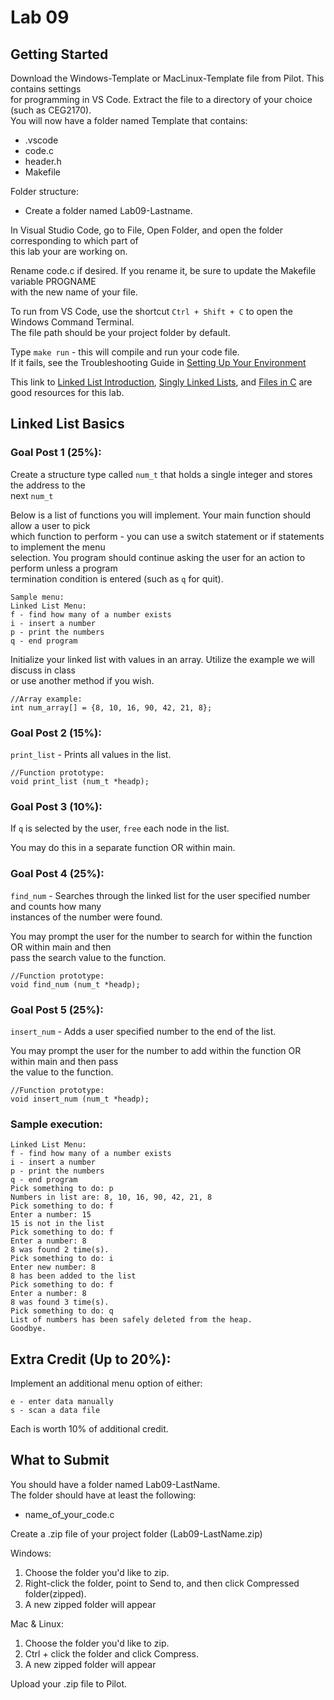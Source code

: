 # Lab 09

## Getting Started

Download the Windows-Template or MacLinux-Template file from Pilot.  This contains settings  
for programming in VS Code.  Extract the file to a directory of your choice (such as CEG2170).  
You will now have a folder named Template that contains:
* .vscode
* code.c
* header.h
* Makefile

Folder structure:
* Create a folder named Lab09-Lastname.

In Visual Studio Code, go to File, Open Folder, and open the folder corresponding to which part of  
this lab your are working on.

Rename code.c if desired.  If you rename it, be sure to update the Makefile variable PROGNAME  
with the new name of your file.

To run from VS Code, use the shortcut `Ctrl + Shift + C` to open the Windows Command Terminal.  
The file path should be your project folder by default.

Type `make run` - this will compile and run your code file.  
If it fails, see the Troubleshooting Guide in [Setting Up Your Environment](https://github.com/pattonsgirl/Spring2020-CEG2170)

This link to [Linked List Introduction](https://www.geeksforgeeks.org/linked-list-set-1-introduction/), [Singly Linked Lists](https://www.hackerearth.com/practice/data-structures/linked-list/singly-linked-list/tutorial/), and [Files in C](https://www.geeksforgeeks.org/basics-file-handling-c/) are good resources for this lab.

## Linked List Basics
  

### Goal Post 1 (25%):
Create a structure type called `num_t` that holds a single integer and stores the address to the  
next `num_t`  

Below is a list of functions you will implement.  Your main function should allow a user to pick  
which function to perform - you can use a switch statement or if statements to implement the menu  
selection.  You program should continue asking the user for an action to perform unless a program  
termination condition is entered (such as `q` for quit).
```
Sample menu:
Linked List Menu:  
f - find how many of a number exists
i - insert a number
p - print the numbers
q - end program
```
Initialize your linked list with values in an array.  Utilize the example we will discuss in class  
or use another method if you wish.
```
//Array example:
int num_array[] = {8, 10, 16, 90, 42, 21, 8};
```

### Goal Post 2 (15%):
`print_list` - Prints all values in the list.
```
//Function prototype:
void print_list (num_t *headp);
```

### Goal Post 3 (10%):
If `q` is selected by the user, `free` each node in the list.  

You may do this in a separate function OR within main.

### Goal Post 4 (25%):
`find_num` - Searches through the linked list for the user specified number and counts how many  
instances of the number were found.

You may prompt the user for the number to search for within the function OR within main and then  
pass the search value to the function.
```
//Function prototype:
void find_num (num_t *headp);
```

### Goal Post 5 (25%):
`insert_num` - Adds a user specified number to the end of the list.

You may prompt the user for the number to add within the function OR within main and then pass  
the value to the function.
```
//Function prototype:
void insert_num (num_t *headp);
```

### Sample execution:
```
Linked List Menu:  
f - find how many of a number exists
i - insert a number
p - print the numbers
q - end program
Pick something to do: p
Numbers in list are: 8, 10, 16, 90, 42, 21, 8
Pick something to do: f
Enter a number: 15
15 is not in the list
Pick something to do: f
Enter a number: 8
8 was found 2 time(s).
Pick something to do: i
Enter new number: 8
8 has been added to the list
Pick something to do: f
Enter a number: 8
8 was found 3 time(s).
Pick something to do: q
List of numbers has been safely deleted from the heap.
Goodbye.
```

## Extra Credit (Up to 20%):
Implement an additional menu option of either:
```
e - enter data manually
s - scan a data file
```
Each is worth 10% of additional credit.

## What to Submit
You should have a folder named Lab09-LastName.  
The folder should have at least the following:
* name_of_your_code.c  

Create a .zip file of your project folder (Lab09-LastName.zip)

Windows:
1. Choose the folder you'd like to zip.
2. Right-click the folder, point to Send to, and then click Compressed folder(zipped). 
3. A new zipped folder will appear 
 
Mac & Linux:
1. Choose the folder you'd like to zip.
2. Ctrl + click the folder and click Compress. 
3. A new zipped folder will appear 

Upload your .zip file to Pilot.